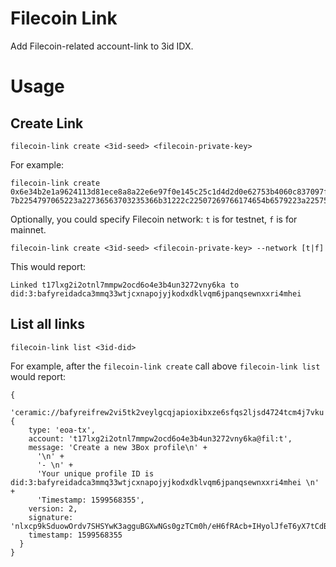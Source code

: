 # Filecoin Link

Add Filecoin-related account-link to 3id IDX.

# Usage

## Create Link

```
filecoin-link create <3id-seed> <filecoin-private-key>
```

For example:

```
filecoin-link create 0x6e34b2e1a9624113d81ece8a8a22e6e97f0e145c25c1d4d2d0e62753b4060c837097f768559e17ec89ee20cba153b23b9987912ec1e860fa1212ba4b84c776ce 7b2254797065223a22736563703235366b31222c22507269766174654b6579223a2257587362654d5176487a366f5668344b637262633045642b31362b3150766a6a504f3753514931355031343d227d
```

Optionally, you could specify Filecoin network: `t` is for testnet, `f` is for mainnet.

```
filecoin-link create <3id-seed> <filecoin-private-key> --network [t|f]
```

This would report:

```
Linked t17lxg2i2otnl7mmpw2ocd6o4e3b4un3272vny6ka to did:3:bafyreidadca3mmq33wtjcxnapojyjkodxdklvqm6jpanqsewnxxri4mhei
```

## List all links

```
filecoin-link list <3id-did>
```

For example, after the `filecoin-link create` call above `filecoin-link list` would report:

```
{
  'ceramic://bafyreifrew2vi5tk2veylgcqjapioxibxze6sfqs2ljsd4724tcm4j7vku': {
    type: 'eoa-tx',
    account: 't17lxg2i2otnl7mmpw2ocd6o4e3b4un3272vny6ka@fil:t',
    message: 'Create a new 3Box profile\n' +
      '\n' +
      '- \n' +
      'Your unique profile ID is did:3:bafyreidadca3mmq33wtjcxnapojyjkodxdklvqm6jpanqsewnxxri4mhei \n' +
      'Timestamp: 1599568355',
    version: 2,
    signature: 'nlxcp9kSduowOrdv7SHSYwK3agguBGXwNGs0gzTCm0h/eH6fRAcb+IHyolJfeT6yX7tCdBtU5m93/yFrRlzUSgE=',
    timestamp: 1599568355
  }
}
```
